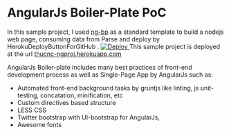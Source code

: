 # AngularJs Boiler-Plate PoC
In this sample project, I used [ng-bp](https://github.com/ngbp/ngbp) as a standard template to build a nodejs web page, consuming data from Parse and deploy by HerokuDeployButtonForGitHub . 
<a href="https://heroku.com/deploy"><img border="0" alt="Deploy" src="https://www.herokucdn.com/deploy/button.png" /> </a>
This sample project is deployed at the url [thucnc-ngproj.herokuapp.com](thucnc-ngproj.herokuapp.com)

AngularJs Boiler-plate includes many best practices of front-end development process as well as Single-Page App by AngularJs such as:
- Automated front-end background tasks by gruntjs like linting, js unit-testing, concatation, minification, etc
- Custom directives based structure
- LESS CSS
- Twitter bootstrap with UI-bootstrap for AngularJs, 
- Awesome fonts

